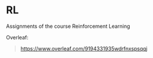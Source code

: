 # RL
Assignments of the course Reinforcement Learning

Overleaf:
> https://www.overleaf.com/9194331935wdrfnxspsqqj

